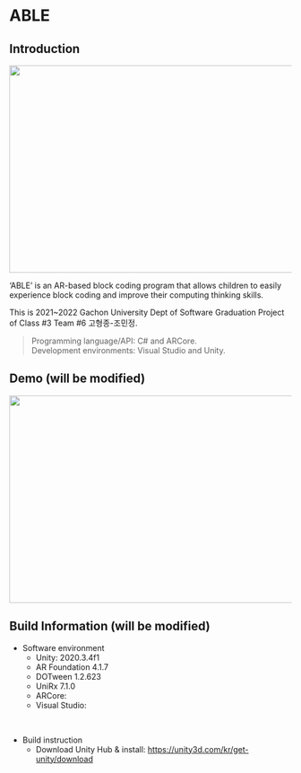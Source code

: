 # ABLE

## Introduction
<img src="https://user-images.githubusercontent.com/58305490/166175842-d097792c-7a98-4596-94f4-407131a1f23a.png"  width="700" height="370">

‘ABLE’ is an AR-based block coding program that allows children to easily experience block coding and improve their computing thinking skills.

This is 2021~2022 Gachon University Dept of Software Graduation Project of Class #3 Team #6 고형종-조민정.

> Programming language/API: C# and ARCore.  
> Development environments: Visual Studio and Unity.

## Demo (will be modified)
<img src="https://user-images.githubusercontent.com/58305490/167360053-a9ab8b84-fdbb-4812-a2a0-0f442e9758e0.gif"  width="700" height="370">

## Build Information (will be modified)

* Software environment  
  * Unity: 2020.3.4f1
  * AR Foundation 4.1.7
  * DOTween 1.2.623
  * UniRx 7.1.0
  * ARCore:  
  * Visual Studio:  
<br/>

* Build instruction
  * Download Unity Hub & install: https://unity3d.com/kr/get-unity/download
